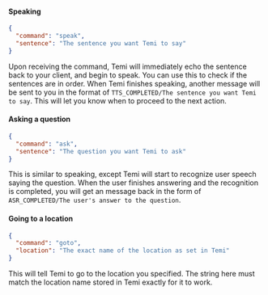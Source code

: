 #### Speaking
```json
{
  "command": "speak",
  "sentence": "The sentence you want Temi to say"
}
```
Upon receiving the command, Temi will immediately echo the sentence back to your client, and begin to speak. You can use this to check if the sentences are in order. When Temi finishes speaking, another message will be sent to you in the format of `TTS_COMPLETED/The sentence you want Temi to say`. This will let you know when to proceed to the next action.

#### Asking a question
```json
{
  "command": "ask",
  "sentence": "The question you want Temi to ask"
}
```
This is similar to speaking, except Temi will start to recognize user speech saying the question. When the user finishes answering and the recognition is completed, you will get an message back in the form of `ASR_COMPLETED/The user's answer to the question`.

#### Going to a location
```json
{
  "command": "goto",
  "location": "The exact name of the location as set in Temi"
}
```
This will tell Temi to go to the location you specified. The string here must match the location name stored in Temi exactly for it to work.
